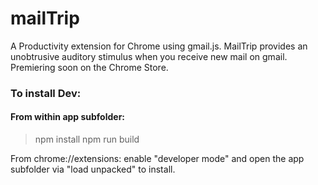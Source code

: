 # mailTrip
A Productivity extension for Chrome using gmail.js. MailTrip provides an unobtrusive auditory stimulus when you receive new mail on gmail. Premiering soon on the Chrome Store.

### To install Dev:
#### From within app subfolder:

>npm install
>npm run build

From chrome://extensions: enable "developer mode" and open the app subfolder via "load unpacked" to install.

